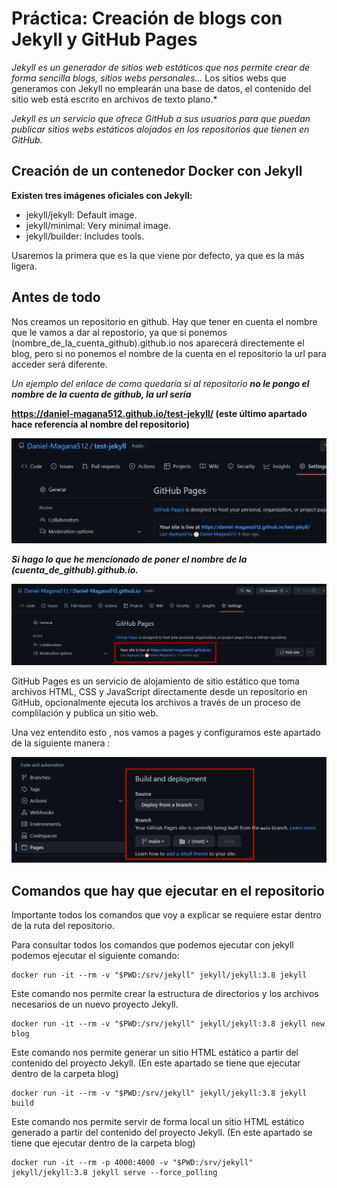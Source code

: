 # **Práctica: Creación de blogs con Jekyll y GitHub Pages**

*Jekyll es un generador de sitios web estáticos que nos permite crear de forma sencilla blogs, sitios webs personales...*
Los sitios webs que generamos con Jekyll no emplearán una base de datos, el contenido del sitio web está escrito en archivos de texto plano.*

*Jekyll es un servicio que ofrece GitHub a sus usuarios para que puedan publicar sitios webs estáticos alojados en los repositorios que tienen en GitHub.*

## **Creación de un contenedor Docker con Jekyll**

**Existen tres imágenes oficiales con Jekyll:**

* jekyll/jekyll: Default image.
* jekyll/minimal: Very minimal image.
* jekyll/builder: Includes tools.

Usaremos la primera que es la que viene por defecto, ya que es la más ligera.

## **Antes de todo**

Nos creamos un repositorio en github. Hay que tener en cuenta el nombre que le vamos a dar al repostorio, ya que si ponemos (nombre_de_la_cuenta_github).github.io nos aparecerá directemente el blog, pero si no ponemos el nombre de la cuenta en el repositorio la url para acceder será diferente.

*Un ejemplo del enlace de como quedaría si al repositorio **no le pongo el nombre de la cuenta de github, la url sería***

**https://daniel-magana512.github.io/test-jekyll/ (este último apartado hace referencía al nombre del repositorio)**

![](./fotos/foto1.png)

***Si hago lo que he mencionado de poner el nombre de la (cuenta_de_github).github.io.***

![](./fotos/foto2.png)


GitHub Pages es un servicio de alojamiento de sitio estático que toma archivos HTML, CSS y JavaScript directamente desde un repositorio en GitHub, opcionalmente ejecuta los archivos a través de un proceso de complilación y publica un sitio web. 

Una vez entendito esto , nos vamos a pages y configuramos este apartado de la siguiente manera :

![](./fotos/foto3.png)

## **Comandos que hay que ejecutar en el repositorio**

Importante todos los comandos que voy a explicar se requiere estar dentro de la ruta del repositorio.

Para consultar todos los comandos que podemos ejecutar con jekyll podemos ejecutar el siguiente comando:

```command
docker run -it --rm -v "$PWD:/srv/jekyll" jekyll/jekyll:3.8 jekyll
```

Este comando nos permite crear la estructura de directorios y los archivos necesarios de un nuevo proyecto Jekyll.

```command
docker run -it --rm -v "$PWD:/srv/jekyll" jekyll/jekyll:3.8 jekyll new blog
```

Este comando nos permite generar un sitio HTML estático a partir del contenido del proyecto Jekyll. (En este apartado se tiene que ejecutar dentro de la carpeta blog)

```command
docker run -it --rm -v "$PWD:/srv/jekyll" jekyll/jekyll:3.8 jekyll build
```

Este comando nos permite servir de forma local un sitio HTML estático generado a partir del contenido del proyecto Jekyll. (En este apartado se tiene que ejecutar dentro de la carpeta blog)

```command
docker run -it --rm -p 4000:4000 -v "$PWD:/srv/jekyll" jekyll/jekyll:3.8 jekyll serve --force_polling
```



